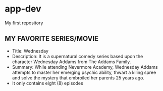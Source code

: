 # app-dev
My first repository
## MY FAVORITE SERIES/MOVIE
- Title: Wednesday
- Description: It is a supernatural comedy series based upon the character Wednesday Addams from The Addams Family.
- Summary: While attending Nevermore Academy, Wednesday Addams attempts to master her emerging psychic ability, thwart a kiling spree and solve the mystery that embroiled her parents 25 years ago.
- It only contains eight (8) episodes
